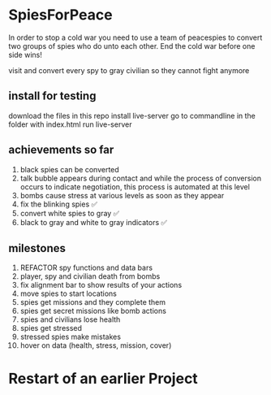 # SpiesForPeace
In order to stop a cold war you need to use a team of peacespies to convert two groups of 
spies who do unto each other. End the cold war before one side wins!

visit and convert every spy to gray civilian so they cannot fight anymore

## install for testing 

download the files in this repo
install live-server
go to commandline 
    in the folder with index.html run 
        live-server 
        
        
        

## achievements so far

1. black spies can be converted
2. talk bubble appears during contact and while the process of conversion occurs
    to indicate negotiation, this process is automated at this level
3. bombs cause stress at various levels as soon as they appear
4. fix the blinking spies  ✅
5. convert white spies to gray ✅
6. black to gray and white to gray indicators ✅

## milestones

1. REFACTOR spy functions and data bars
2. player, spy and civilian death from bombs
3. fix alignment bar to show results of your actions
4. move spies to start locations
5. spies get missions and they complete them
6. spies get secret missions like bomb actions
7. spies and civilians lose health
8. spies get stressed 
9. stressed spies make mistakes 
10. hover on data (health, stress, mission, cover)

# Restart of an earlier Project
